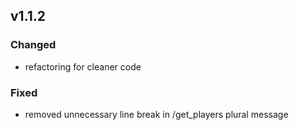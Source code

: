 
## v1.1.2

### Changed

- refactoring for cleaner code

### Fixed

- removed unnecessary line break in /get_players plural message 